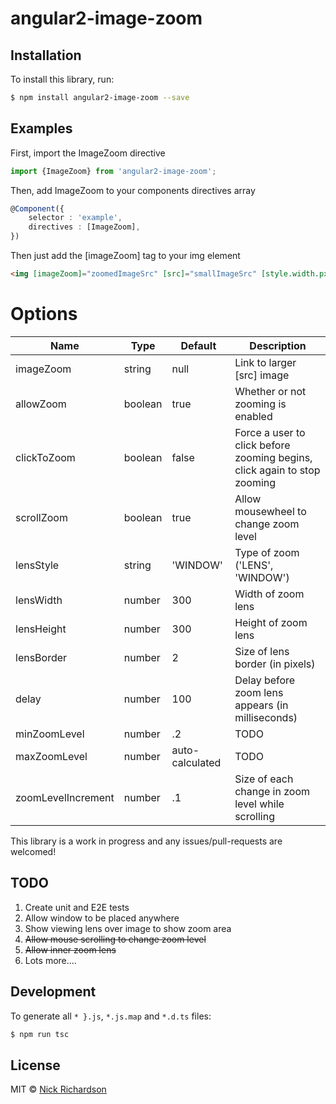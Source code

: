 # angular2-image-zoom

## Installation

To install this library, run:

```bash
$ npm install angular2-image-zoom --save
```

## Examples
First, import the ImageZoom directive

```typescript
import {ImageZoom} from 'angular2-image-zoom';
```

Then, add ImageZoom to your components directives array

```typescript
@Component({
    selector : 'example',
    directives : [ImageZoom],
})
```
Then just add the [imageZoom] tag to your img element

```html
<img [imageZoom]="zoomedImageSrc" [src]="smallImageSrc" [style.width.px]="width" [style.height.px]="height">
```

# Options
Name | Type | Default | Description |
---|---|---|--- |
imageZoom | string | null | Link to larger [src] image
allowZoom | boolean | true | Whether or not zooming is enabled
clickToZoom | boolean | false | Force a user to click before zooming begins, click again to stop zooming
scrollZoom | boolean | true | Allow mousewheel to change zoom level
lensStyle | string | 'WINDOW' | Type of zoom ('LENS', 'WINDOW')
lensWidth | number | 300 | Width of zoom lens
lensHeight | number | 300 | Height of zoom lens
lensBorder | number | 2 | Size of lens border (in pixels)
delay | number | 100 | Delay before zoom lens appears (in milliseconds)
minZoomLevel | number | .2 | TODO
maxZoomLevel | number | auto-calculated | TODO
zoomLevelIncrement | number | .1 | Size of each change in zoom level while scrolling






This library is a work in progress and any issues/pull-requests are welcomed!

## TODO
1. Create unit and E2E tests
2. Allow window to be placed anywhere
3. Show viewing lens over image to show zoom area
4. ~~Allow mouse scrolling to change zoom level~~
5. ~~Allow inner zoom lens~~
6. Lots more....

## Development

To generate all `*
}.js`, `*.js.map` and `*.d.ts` files:

```bash
$ npm run tsc
```

## License

MIT © [Nick Richardson](nick.richardson@mediapixeldesign.com)
